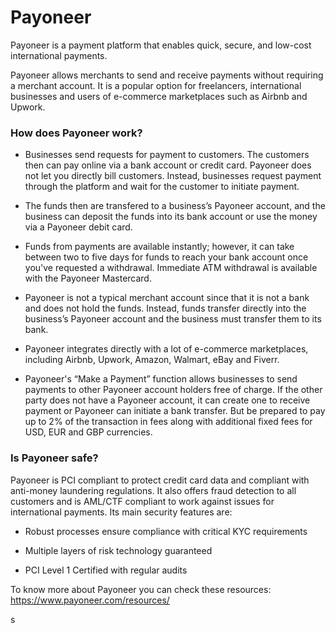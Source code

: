 # Payoneer

Payoneer is a payment platform that enables quick, secure, and low-cost international payments.

Payoneer allows merchants to send and receive payments without requiring a merchant account. It is a popular option for freelancers, international businesses and users of e-commerce marketplaces such as Airbnb and Upwork.

### How does Payoneer work?

- Businesses send requests for payment to customers. The customers then can pay online via a bank account or credit card. Payoneer does not let you directly bill customers. Instead, businesses request payment through the platform and wait for the customer to initiate payment.

- The funds then are transfered to a business’s Payoneer account, and the business can deposit the funds into its bank account or use the money via a Payoneer debit card.

- Funds from payments are available instantly; however, it can take between two to five days for funds to reach your bank account once you've requested a withdrawal. Immediate ATM withdrawal is available with the Payoneer Mastercard.

- Payoneer is not a typical merchant account since that it is not a bank and does not hold the funds. Instead, funds transfer directly into the business’s Payoneer account and the business must transfer them to its bank.

- Payoneer integrates directly with a lot of e-commerce marketplaces, including Airbnb, Upwork, Amazon, Walmart, eBay and Fiverr.

- Payoneer's “Make a Payment” function allows businesses to send payments to other Payoneer account holders free of charge. If the other party does not have a Payoneer account, it can create one to receive payment or Payoneer can initiate a bank transfer. But be prepared to pay up to 2% of the transaction in fees along with additional fixed fees for USD, EUR and GBP currencies.

### Is Payoneer safe?

Payoneer is PCI compliant to protect credit card data and compliant with anti-money laundering regulations. It also offers fraud detection to all customers and is AML/CTF compliant to work against issues for international payments. Its main security features are:

- Robust processes ensure compliance with critical KYC requirements

- Multiple layers of risk technology guaranteed

- PCI Level 1 Certified with regular audits

To know more about Payoneer you can check these resources: https://www.payoneer.com/resources/

s
